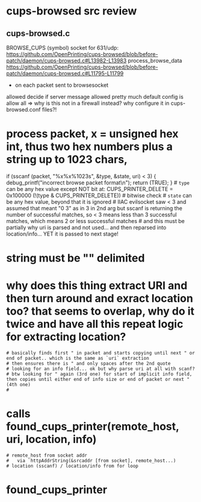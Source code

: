 # cups-browsed src review

## cups-browsed.c

BROWSE_CUPS (symbol)
socket for 631/udp:
  https://github.com/OpenPrinting/cups-browsed/blob/before-patch/daemon/cups-browsed.c#L13982-L13983
process_browse_data
  https://github.com/OpenPrinting/cups-browsed/blob/before-patch/daemon/cups-browsed.c#L11795-L11799
  - on each packet sent to browsesocket

  allowed
    decide if server message allowed
      pretty much default config is allow all
    => why is this not in a firewall instead? why configure it in cups-browsed.conf files?!

  # process packet, x = unsigned hex int, thus two hex numbers plus a string up to 1023 chars,
  if (sscanf (packet, "%x%x%1023s", &type, &state, uri) < 3)
  {
    debug_printf("incorrect browse packet format\n");
    return (TRUE);
  }
    # `type` can be any hex value except NOT bit at: CUPS_PRINTER_DELETE = 0x100000 (!(type & CUPS_PRINTER_DELETE)) # bitwise check
    # `state` can be any hex value, beyond that it is ignored
    # IIAC evilsocket saw < 3 and assumed that meant "0 3" as in 3 in 2nd arg but sscanf is returning the number of successful matches, so < 3 means less than 3 successful matches, which means 2 or less successful matches
      # and this must be partially why uri is parsed and not used... and then reparsed into location/info... YET it is passed to next stage!

  # string must be "" delimited
  # why does this thing extract URI and then turn around and exract location too? that seems to overlap, why do it twice and have all this repeat logic for extracting location?
    # basically finds first " in packet and starts copying until next " or end of packet.. which is the same as `uri` extraction
    # then ensures there is " and only spaces after the 2nd quote
    # looking for an info field... ok but why parse uri at all with scanf?
    # btw looking for " again (3rd one) for start of implicit info field, then copies until either end of info size or end of packet or next " (4th one)
    #

  # calls found_cups_printer(remote_host, uri, location, info)
    # remote_host from socket addr
    #   via `httpAddrString(&srcaddr [from socket], remote_host...)
    # location (sscanf) / location/info from for loop

# found_cups_printer
